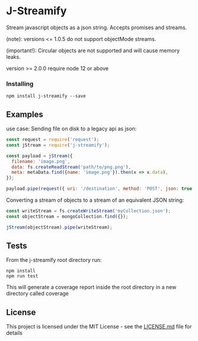 # J-Streamify

Stream javascript objects as a json string.
Accepts promises and streams.

(note): versions <= 1.0.5 do not support objectMode streams.

(important!): Circular objects are not supported and will cause memory leaks.

version >= 2.0.0 require node 12 or above

### Installing

```
npm install j-streamify --save
```

## Examples

use case: Sending file on disk to a legacy api as json:

```javascript
const request = require('request');
const jStream = require('j-streamify');

const payload = jStream({
  filename: 'image.png',
  data: fs.createReadStream('path/to/png.png'),
  meta: metaData.find({name: 'image.png'}).then(x => x.data),
});

payload.pipe(request({ uri: '/destination', method: 'POST', json: true });
```

Converting a stream of objects to a stream of an equivalent JSON string:

```javascript
const writeStream = fs.createWriteStream('myCollection.json');
const objectStream = mongoCollection.find({});

jStream(objectStream).pipe(writeStream);
```

## Tests

From the j-streamify root directory run:

```
npm install
npm run test
```

This will generate a coverage report inside the root directory in a new directory called coverage

## License

This project is licensed under the MIT License - see the [LICENSE.md](LICENSE.md) file for details
